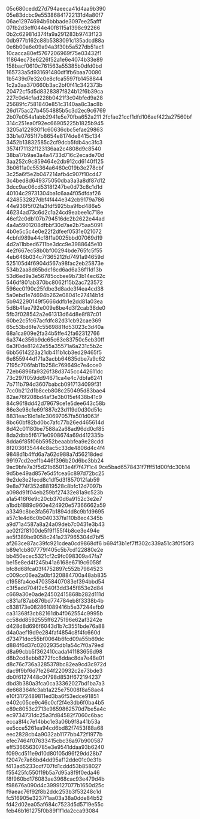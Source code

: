 05c680cedd27d794aeeca41d4aa9b390
05e83dcbc9e55386841722131d4a80f7
06ae12974694b6bbbade3097ee25afff
07fb2d3eff044e40f8115a1398c92266
0b2c62981d374fa9a291283b9743f123
0db977b162c88b5383091c135adcd88a
0e6b00a6e09a94a3f30b5a527db51ac1
10cacca80ef5767206969f75e03432f1
11864ec73e6226f52a1e6e4074b33e89
158bacf0610c761563a55385b0dfd0bd
165733a5d931691480df1fb6baa70080
1b5439d7e32c0e8cfca5597fb1458844
1c2a3aa370660b3ac2bf0f41c342373b
20472cf5d5d8328387f824b12f6b39ca
227c0d4cfad228b0421f3c04bfed9a28
25689fc7581840e851c3140aa8c3ac8b
26d175ac27b4554885b5c3d2ec9c6769
2b07e054a1abb2941e5e70fba652a211
2fcfae21ccf1dfd106aef422a27560bf
314c251ea0f92ec66905225b1825b945
3205a122930f1c60636cbc5efae29863
33b1e07651f7b8654e8174de8415c134
3452b13832585c2cf9dcb5fdb4ac3fc3
3574f71132f123136aa2c4808d9c8540
38ba17b9ae3a4a4733d716c2ecade70d
3aa252c9c859464e2db912cd6140f125
3b0611a0c55364a6460c019b3e278cbf
3c25a6f5e2b047214afb4c907f10cd47
3c4bed8d649375050dba3a3a8df87d12
3dcc9ac06cd5318f247be0d73c8c1d1d
40104c29731304ba1c6aa4f05dfdaf26
4248532827dbf4f444e342cb9179a786
44e936f5f02fa3fdf5925ba9fbd486e5
46234ad73c6d2c1a24cd9eabee1c718e
46ef2c0db107b794516dc2b2622e44ad
4a4a5901208dfbbf30d7ae2b75aa5091
4b0e5c5c4e0e22f2dfeef0531e021072
4cbfd989a44cf8f1a0025bbd07069d19
4d2a11bbed6711be3dcc9e3988645e10
4e2f667ec58b0bf00294bde765fc5f55
4eb646b034c7f365212fd7491a94659d
525105d4f6904d567a98fac2eb25873e
534b2aa8d65bdc16cd6ad6a36f11d13b
53d6ed9a3e56785ccbee9b73b14ec62c
546df801ab370bc8062f15b2ac723572
596ec0f90c25fdbe3d8ade3f4ea4cd38
5a0ebd1e74694b262e08041c27414b1d
5b942290149f5666ddfb1e2dd81a03ea
5d8b4fae792e009e8be4d3f2cab38de0
5fb3f028542a2e61313d64d8e8f87c01
60be2c5fc67acfdfc82d31cb92cae369
65c53bd6fe7c5569881fd53023c3d40a
68a1ca909e2fa34b5ffe42fa62312766
6a374c356b9dc65c63e83750c5eb30ff
6a3f0de81242e55a35571a6a231c5b2c
6bb5614223a21db411b1cb3ed29465f5
6e855944d171a3acbb64635dbe7a9c62
7195c706fab11b258c769649c7e4cce0
72eb6896fa9326f38d3745cc442611dc
73c297f059dd94671ca4e4c7dbfa6241
7b711b794d3607babcb0917134099f31
7cc0b212d1b8ceb808c250495d83bae4
82ae76f208bd4af3e3b015ef438b41c9
84c96f8dd42d79679ce1e5dee643c58b
86e3e98c1e69f887e23d119d0d30d51c
8831eac19d1a1c30697057fa501d063f
8bc60bf82bd0bc7afc77b26ed465614d
8d42c01180be7588a2a68ad96dd0cf85
8da2dbb5f6171e0908674a69d412335b
8dda6f85f06b5952beaabbfea9e28cdd
8f2036f35444c8ac5c33de4806d4c4f4
9848d1b4ffd6a7a62d988a7d56218ded
99197cd2eef1b446f396b20d6bc3bb24
9ac9bfe7a3f5d21b65013e4f7f47f1c4
9ce5bad6578431f7fff51d00fdc30b14
9d5be49ad857e5d5fcea6c897d72bc25
9e2de3e2fecd8c1df5d3f857012fab59
9e8a774f352d8819528c8bfc12d7097b
a098d91f04eb259bf27432e81a9c523b
a1a5416f6e9c20cb370d6a9152c3e2e7
a1bdb1889d960e424920e57366662a59
a3349c8be3fa567b1894dd8c9bfd9695
a57c1e4d6c0b040337fa110b8ec4345b
a9d71a4587a8a24a09deb7c0431e3b43
ae02f2f8100de5f9f155f4b8ce3e494e
ae5f389be9058c241a237965304d7bf5
af263ce87ac39fc921cdea0cd9868df6
b694f3b1ef7ff302c339a51c3f0f50f3
b89e1cb807779f405c5b7cd122880e2e
bb450ecec5321cf2c9fc098309a47fa7
be15e8ed4f245b41a6168e6719c6058f
bfc8d68fca03f4752897c552b7984523
c009cc06ea2a0bf320884700a48ab835
c1958fa4ce470358407083ef394bbd54
c3f5add704f2c540f3dd345f853e2d84
c669a30e0ade24502415868b282d111d
c831af87ab876bd774784eb8f3338b4b
c838173e082861089416b5e37244efb9
ca31368f3cb82161db4f062554c9995b
cc58dd8592555ff6275196e62af3242e
d428d8d696f6043d1b7c3551bde76a88
d4a0aef19d9e284faf4854c8f4fc660d
d73471dec55bf0064b6fcd09a55b69dc
d884f6d37c0202935db1a54c7f0a79ed
d8a99cbb5f362410cada141183656d98
d8b2cd8ebb8272fcc8ddac8da7e48e01
d8c76c736a3285378bc82ea9cd3c972d
dac9f9bf6d7fe264f220932c2e73bde3
db0f6127448c0f798d853ff672194237
dbd3b380a3fca0ca33362027bd1ba7a3
de668364fc3ab1a225e75008f8a58ae4
e10f3172489811ed3ba6f53edce91851
e402c05ce9c46c0cf2f4e3db6f0ba4b5
e89c8053c2713e9859862570d7be5a4c
ec9734731dc25a3fd84582f7060c6bac
ecca8f4c7e14bbc1e3a06b9f8a41b53a
ee5cce5261ea94cd6bd82f7453f88a68
eec2828cb4a9032ab1177bb472f1977b
efec7464f07633415cbc36a97b900587
eff53665630785e3e9541ddaa93b6240
f099cd511e9d10d80105d96f29dd28b7
f2047c7a66bd4dd95af12dde01c0e31b
f413ad5233cdf707fd1cddd53b858027
f55425fc550f19b5a7d95a8f9f0eda46
f8f960bd176083ae3968cac93e479d4b
f98676a090d4c3999127077b1650d25c
f9aeac76f92f8b2ddc253b3f53248c1d
fc516905e3237f1aa03a38a0dde84b52
fd42d02ea05af684c7523d5d5719e55c
feb46b161275f0b89f1f1da2cca93084
